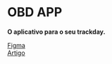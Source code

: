 # OBD APP

**O aplicativo para o seu trackday.**

[Figma](https://www.figma.com/file/E60hAJBD9v7GBiZooXXE5h/PDM-OBD2?node-id=0%3A1)<br>
[Artigo](documents/Pi_PDM.pdf)
